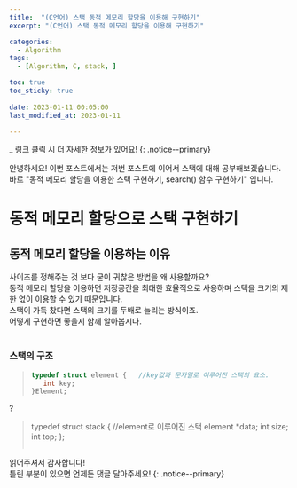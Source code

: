 ```yaml
---
title:  "(C언어) 스택 동적 메모리 할당을 이용해 구현하기" 
excerpt: "(C언어) 스택 동적 메모리 할당을 이용해 구현하기"

categories:
  - Algorithm
tags:
  - [Algorithm, C, stack, ]

toc: true
toc_sticky: true
 
date: 2023-01-11 00:05:00
last_modified_at: 2023-01-11

---
```

_ 링크 클릭 시 더 자세한 정보가 있어요!
{: .notice--primary} 

안녕하세요! 이번 포스트에서는 저번 포스트에 이어서 스택에 대해 공부해보겠습니다.<br>
바로 "동적 메모리 할당을 이용한 스택 구현하기, search() 함수 구현하기" 입니다.<br>

# 동적 메모리 할당으로 스택 구현하기

## 동적 메모리 할당을 이용하는 이유

사이즈를 정해주는 것 보다 굳이 귀찮은 방법을 왜 사용할까요?<br>
동적 메모리 할당을 이용하면 저장공간을 최대한 효율적으로 사용하며 스택을 크기의 제한 없이 이용할 수 있기 때문입니다.<br>
스택이 가득 찼다면 스택의 크기를 두배로 늘리는 방식이죠.<br>
어떻게 구현하면 좋을지 함께 알아봅시다.<br><br>

### 스택의 구조

>```cpp
>typedef struct element {	//key값과 문자열로 이루어진 스택의 요소.
>    int key;
>}Element;
?
>typedef struct stack {		//element로 이루어진 스택
>    element *data;
>    int size;
>    int top;
>};
>```



읽어주셔서 감사합니다! <br>틀린 부분이 있으면 언제든 댓글 달아주세요!
{: .notice--primary} 
